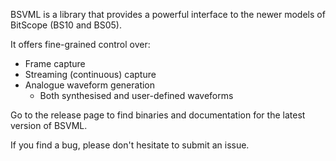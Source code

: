 BSVML is a library that provides a powerful interface to the newer models of BitScope (BS10 and BS05).

It offers fine-grained control over:

* Frame capture
* Streaming (continuous) capture
* Analogue waveform generation
  * Both synthesised and user-defined waveforms

Go to the release page to find binaries and documentation for the latest version of BSVML.

If you find a bug, please don't hesitate to submit an issue.
